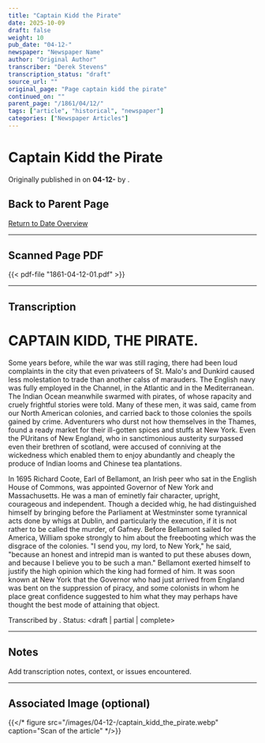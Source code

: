 ```yaml
---
title: "Captain Kidd the Pirate"
date: 2025-10-09
draft: false
weight: 10
pub_date: "04-12-"
newspaper: "Newspaper Name"
author: "Original Author"
transcriber: "Derek Stevens"
transcription_status: "draft"
source_url: ""
original_page: "Page captain kidd the pirate"
continued_on: ""
parent_page: "/1861/04/12/"
tags: ["article", "historical", "newspaper"]
categories: ["Newspaper Articles"]
---
```


# Captain Kidd the Pirate

Originally published in **<Newspaper Name>** on **04-12-** by **<Author>**.

## Back to Parent Page

[Return to Date Overview](/1861/04/12/)

---

## Scanned Page PDF

{{< pdf-file "1861-04-12-01.pdf" >}}

---

## Transcription

# CAPTAIN KIDD, THE PIRATE.

Some years before, while the war was still raging, there had been loud complaints in the city that even privateers of St. Malo's and Dunkird caused less molestation to trade than another calss of marauders. The English navy was fully employed in the Channel, in the Atlantic and in the Mediterranean. The Indian Ocean meanwhile swarmed with pirates, of whose rapacity and cruely frightful stories were told. Many of these men, it was said, came from our North American colonies, and carried back to those colonies the spoils gained by crime. Adventurers who durst not how themselves in the Thames, found a ready market for their ill-gotten spices and stuffs at New York. Even the PUritans of New England, who in sanctimonious austerity surpassed even their brethren of scotland, were accused of conniving at the wickedness which enabled them to enjoy abundantly and cheaply the produce of Indian looms and Chinese tea plantations.

In 1695 Richard Coote, Earl of Bellamont, an Irish peer who sat in the English House of Commons, was appointed Governor of New York and Massachusetts. He was a man of eminetly fair character, upright, courageous and independent. Though a decided whig, he had distinguished himself by bringing before the Parliament at Westminster some tyrannical acts done by whigs at Dublin, and particularly the execution, if it is not rather to be called the murder, of Gafney. Before Bellamont sailed for America, William spoke strongly to him about the freebooting which was the disgrace of the colonies. "I send you, my lord, to New York," he said, "because an honest and intrepid man is wanted to put these abuses down, and because I believe you to be such a man." Bellamont exerted himself to justify the high opinion which the king had formed of him. It was soon known at New York that the Governor who had just arrived from England was bent on the suppression of piracy, and some colonists in whom he place great confidence suggested to him what they may perhaps have thought the best mode of attaining that object.

Transcribed by <transcriber>. Status: <draft | partial | complete>

---

## Notes

Add transcription notes, context, or issues encountered.

---

## Associated Image (optional)

{{</* figure src="/images/04-12-/captain_kidd_the_pirate.webp" caption="Scan of the article" */>}}
